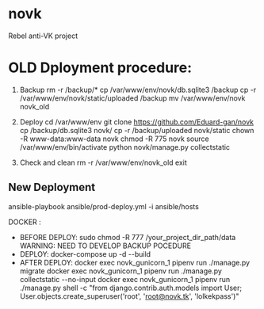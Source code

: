 # novk
Rebel anti-VK project


# OLD Dployment procedure:

1) Backup
rm -r /backup/*
cp /var/www/env/novk/db.sqlite3 /backup
cp -r /var/www/env/novk/static/uploaded /backup
mv /var/www/env/novk novk_old

2) Deploy
cd /var/www/env
git clone https://github.com/Eduard-gan/novk
cp /backup/db.sqlite3 novk/
cp -r /backup/uploaded novk/static
chown -R www-data:www-data novk
chmod -R 775 novk
source /var/www/env/bin/activate
python novk/manage.py collectstatic

3) Check and clean
rm -r /var/www/env/novk_old
exit

## New Deployment

ansible-playbook ansible/prod-deploy.yml -i ansible/hosts

DOCKER :
 - BEFORE DEPLOY:
        sudo chmod -R 777 /your_project_dir_path/data
        WARNING: NEED TO DEVELOP BACKUP POCEDURE
 - DEPLOY:
        docker-compose up -d --build
 - AFTER DEPLOY:
        docker exec novk_gunicorn_1 pipenv run ./manage.py migrate
        docker exec novk_gunicorn_1 pipenv run ./manage.py collectstatic --no-input
        docker exec novk_gunicorn_1 pipenv run ./manage.py shell -c "from django.contrib.auth.models import User; User.objects.create_superuser('root', 'root@novk.tk', 'lolkekpass')"
